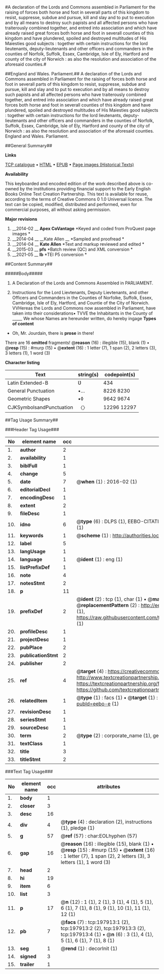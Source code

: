 #A declaration of the Lords and Commons assembled in Parliament for the raising of forces both horse and foot in severall parts of this kingdom to resist, suppresse, subdue and pursue, kill and slay and to put to execution and by all means to destroy such papists and all affected persons who have traiterously combined together, and entred into association and which have already raised great forces both horse and foot in severall counties of this kingdom and have plundered, spoiled and destroyed multitudes of His Maiesties good subjects : together with certain instructions for the lord lieutenants, deputy-lieutenants and other officers and commanders in the counties of Norfolk, Suffolk, Essex, Cambridge, Isle of Ely, Hartford and county of the city of Norwich : as also the resolution and association of the aforesaid counties.#

##England and Wales. Parliament.##
A declaration of the Lords and Commons assembled in Parliament for the raising of forces both horse and foot in severall parts of this kingdom to resist, suppresse, subdue and pursue, kill and slay and to put to execution and by all means to destroy such papists and all affected persons who have traiterously combined together, and entred into association and which have already raised great forces both horse and foot in severall counties of this kingdom and have plundered, spoiled and destroyed multitudes of His Maiesties good subjects : together with certain instructions for the lord lieutenants, deputy-lieutenants and other officers and commanders in the counties of Norfolk, Suffolk, Essex, Cambridge, Isle of Ely, Hartford and county of the city of Norwich : as also the resolution and association of the aforesaid counties.
England and Wales. Parliament.

##General Summary##

**Links**

[TCP catalogue](http://www.ota.ox.ac.uk/tcp/)  • 
[HTML](http://tei.it.ox.ac.uk/tcp/Texts-HTML/free/B21/B21952.html)  • 
[EPUB](http://tei.it.ox.ac.uk/tcp/Texts-EPUB/free/B21/B21952.epub) • 
[Page images (Historical Texts)](https://historicaltexts.jisc.ac.uk/eebo-13052635e)

**Availability**

This keyboarded and encoded edition of the work described above is co-owned by the
    institutions providing financial support to the Early English Books Online Text Creation
    Partnership. This text is available for reuse, according to the terms of  Creative Commons 0 1.0 Universal
    licence. The text can be copied, modified, distributed and performed, even for commercial
    purposes, all without asking permission.

**Major revisions**

1. __2014-02 __ __Apex CoVantage__ *Keyed and coded from ProQuest page images *
1. __2014-04 __ __Kate Allen __ *Sampled and proofread *
1. __2014-04 __ __Kate Allen__ *Text and markup reviewed and edited *
1. __2015-03 __ __pfs__ *Batch review (QC) and XML conversion *
1. __2021-05 __ __lb__ *TEI P5 conversion *

##Content Summary##

#####Body#####

1. A Declaration of the Lords and Commons Assembled in PARLIAMENT.

1. Instructions for the Lord Lievtenants, Deputy Lievtenants, and other Officers and Commanders in the Counties of Norfolke, Suffolk, Essex, Cambridge, Isle of Ely, Hartford, and Countie of the City of Norwich.
 VVHereas the Lords and Commons now assembled in Parliament, have taken into their considerations▪ TVVE the Inhabitants in the County of  _____  We whose Names are hereunder written, do hereby ingage 
**Types of content**

  * Oh, Mr. Jourdain, there is **prose** in there!

There are 16 **omitted** fragments! 
 @__reason__ (16) : illegible (15), blank (1)  •  @__resp__ (15) : #murp (15)  •  @__extent__ (16) : 1 letter (7), 1 span (2), 2 letters (3), 3 letters (1), 1 word (3)

**Character listing**


|Text|string(s)|codepoint(s)|
|---|---|---|
|Latin Extended-B|Ʋ|434|
|General Punctuation|•…|8226 8230|
|Geometric Shapes|▪◊|9642 9674|
|CJKSymbolsandPunctuation|〈〉|12296 12297|

##Tag Usage Summary##

###Header Tag Usage###

|No|element name|occ|attributes|
|---|---|---|---|
|1.|__author__|2||
|2.|__availability__|1||
|3.|__biblFull__|1||
|4.|__change__|5||
|5.|__date__|7| @__when__ (1) : 2016-02 (1)|
|6.|__editorialDecl__|1||
|7.|__encodingDesc__|1||
|8.|__extent__|2||
|9.|__fileDesc__|1||
|10.|__idno__|6| @__type__ (6) : DLPS (1), EEBO-CITATION (1), VID (1), EEBO-PROQUEST (1), STC (1), OCLC (1)|
|11.|__keywords__|1| @__scheme__ (1) : http://authorities.loc.gov/ (1)|
|12.|__label__|5||
|13.|__langUsage__|1||
|14.|__language__|1| @__ident__ (1) : eng (1)|
|15.|__listPrefixDef__|1||
|16.|__note__|4||
|17.|__notesStmt__|2||
|18.|__p__|11||
|19.|__prefixDef__|2| @__ident__ (2) : tcp (1), char (1)  •  @__matchPattern__ (2) : ([0-9\-]+):([0-9IVX]+) (1), (.+) (1)  •  @__replacementPattern__ (2) : http://eebo.chadwyck.com/downloadtiff?vid=$1&page=$2 (1), https://raw.githubusercontent.com/textcreationpartnership/Texts/master/tcpchars.xml#$1 (1)|
|20.|__profileDesc__|1||
|21.|__projectDesc__|1||
|22.|__pubPlace__|2||
|23.|__publicationStmt__|2||
|24.|__publisher__|2||
|25.|__ref__|4| @__target__ (4) : https://creativecommons.org/publicdomain/zero/1.0/ (1), http://www.textcreationpartnership.org/docs/. (1), https://textcreationpartnership.org/faq/#faq05 (1), https://github.com/textcreationpartnership (1)|
|26.|__relatedItem__|1| @__type__ (1) : facs (1)  •  @__target__ (1) : https://data.historicaltexts.jisc.ac.uk/view?pubId=eebo-e (1)|
|27.|__revisionDesc__|1||
|28.|__seriesStmt__|1||
|29.|__sourceDesc__|1||
|30.|__term__|2| @__type__ (2) : corporate_name (1), geographic_name (1)|
|31.|__textClass__|1||
|32.|__title__|3||
|33.|__titleStmt__|2||


###Text Tag Usage###

|No|element name|occ|attributes|
|---|---|---|---|
|1.|__body__|1||
|2.|__closer__|3||
|3.|__desc__|16||
|4.|__div__|4| @__type__ (4) : declaration (2), instructions (1), pledge (1)|
|5.|__g__|57| @__ref__ (57) : char:EOLhyphen (57)|
|6.|__gap__|16| @__reason__ (16) : illegible (15), blank (1)  •  @__resp__ (15) : #murp (15)  •  @__extent__ (16) : 1 letter (7), 1 span (2), 2 letters (3), 3 letters (1), 1 word (3)|
|7.|__head__|2||
|8.|__hi__|19||
|9.|__item__|6||
|10.|__list__|3||
|11.|__p__|17| @__n__ (12) : 1 (1), 2 (1), 3 (1), 4 (1), 5 (1), 6 (1), 7 (1), 8 (1), 9 (1), 10 (1), 11 (1), 12 (1)|
|12.|__pb__|7| @__facs__ (7) : tcp:197913:1 (2), tcp:197913:2 (2), tcp:197913:3 (2), tcp:197913:4 (1)  •  @__n__ (6) : 3 (1), 4 (1), 5 (1), 6 (1), 7 (1), 8 (1)|
|13.|__seg__|1| @__rend__ (1) : decorInit (1)|
|14.|__signed__|3||
|15.|__trailer__|1||
